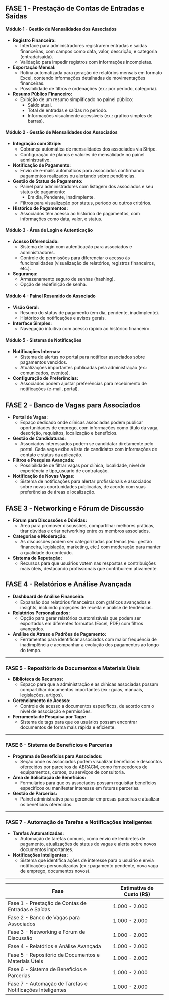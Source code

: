 ## **FASE 1 - Prestação de Contas de Entradas e Saídas**

#### **Módulo 1 - Gestão de Mensalidades dos Associados**

- **Registro Financeiro:**
  - Interface para administradores registrarem entradas e saídas financeiras, com campos como data, valor, descrição, e categoria (entrada/saída).
  - Validação para impedir registros com informações incompletas.
- **Exportação Mensal:**
  - Rotina automatizada para geração de relatórios mensais em formato Excel, contendo informações detalhadas de movimentações financeiras.
  - Possibilidade de filtros e ordenações (ex.: por período, categoria).
- **Resumo Público Financeiro:**
  - Exibição de um resumo simplificado no painel público:
    - Saldo atual.
    - Total de entradas e saídas no período.
    - Informações visualmente acessíveis (ex.: gráfico simples de barras).

#### **Módulo 2 - Gestão de Mensalidades dos Associados**

- **Integração com Stripe:**
  - Cobrança automática de mensalidades dos associados via Stripe.
  - Configuração de planos e valores de mensalidade no painel administrativo.
- **Notificação de Pagamento:**
  - Envio de e-mails automáticos para associados confirmando pagamentos realizados ou alertando sobre pendências.
- **Gestão de Status de Pagamento:**
  - Painel para administradores com listagem dos associados e seu status de pagamento:
    - Em dia, Pendente, Inadimplente.
  - Filtros para visualização por status, período ou outros critérios.
- **Histórico de Pagamentos:**
  - Associados têm acesso ao histórico de pagamentos, com informações como data, valor, e status.

#### **Módulo 3 - Área de Login e Autenticação**

- **Acesso Diferenciado:**
  - Sistema de login com autenticação para associados e administradores.
  - Controle de permissões para diferenciar o acesso às funcionalidades (visualização de relatórios, registros financeiros, etc.).
- **Segurança:**
  - Armazenamento seguro de senhas (hashing).
  - Opção de redefinição de senha.

#### **Módulo 4 - Painel Resumido do Associado**

- **Visão Geral:**
  - Resumo do status de pagamento (em dia, pendente, inadimplente).
  - Histórico de notificações e avisos gerais.
- **Interface Simples:**
  - Navegação intuitiva com acesso rápido ao histórico financeiro.

#### **Módulo 5 - Sistema de Notificações**

- **Notificações Internas:**
  - Sistema de alertas no portal para notificar associados sobre pagamentos vencidos.
  - Atualizações importantes publicadas pela administração (ex.: comunicados, eventos).
- **Configuração de Preferências:**
  - Associados podem ajustar preferências para recebimento de notificações (e-mail, portal).

## **FASE 2 - Banco de Vagas para Associados**

- **Portal de Vagas:**
  - Espaço dedicado onde clínicas associadas podem publicar oportunidades de emprego, com informações como título da vaga, descrição, requisitos, localização e benefícios.
- **Gestão de Candidaturas:**
  - Associados interessados podem se candidatar diretamente pelo portal. Cada vaga exibe a lista de candidatos com informações de contato e status da aplicação.
- **Filtros e Pesquisa Avançada:**
  - Possibilidade de filtrar vagas por clínica, localidade, nível de experiência e tipo_usuario de contratação.
- **Notificação de Novas Vagas:**
  - Sistema de notificações para alertar profissionais e associados sobre novas oportunidades publicadas, de acordo com suas preferências de áreas e localização.

## **FASE 3 - Networking e Fórum de Discussão**

- **Fórum para Discussões e Dúvidas:**
  - Área para promover discussões, compartilhar melhores práticas, tirar dúvidas e criar networking entre os membros associados.
- **Categorias e Moderação:**
  - As discussões podem ser categorizadas por temas (ex.: gestão financeira, legislação, marketing, etc.) com moderação para manter a qualidade do conteúdo.
- **Sistema de Reputação:**
  - Recursos para que usuários votem nas respostas e contribuições mais úteis, destacando profissionais que contribuírem ativamente.

## **FASE 4 - Relatórios e Análise Avançada**

- **Dashboard de Análise Financeira:**
  - Expansão dos relatórios financeiros com gráficos avançados e insights, incluindo projeções de receita e análise de tendências.
- **Relatórios Personalizados:**
  - Opção para gerar relatórios customizáveis que podem ser exportados em diferentes formatos (Excel, PDF) com filtros avançados.
- **Análise de Atraso e Padrões de Pagamento:**
  - Ferramentas para identificar associados com maior frequência de inadimplência e acompanhar a evolução dos pagamentos ao longo do tempo.

---

### **FASE 5 - Repositório de Documentos e Materiais Úteis**

- **Biblioteca de Recursos:**
  - Espaço para que a administração e as clínicas associadas possam compartilhar documentos importantes (ex.: guias, manuais, legislações, artigos).
- **Gerenciamento de Acesso:**
  - Controle de acesso a documentos específicos, de acordo com o nível de associação e permissões.
- **Ferramenta de Pesquisa por Tags:**
  - Sistema de tags para que os usuários possam encontrar documentos de forma mais rápida e eficiente.

---

### **FASE 6 - Sistema de Benefícios e Parcerias**

- **Programa de Benefícios para Associados:**
  - Seção onde os associados podem visualizar benefícios e descontos oferecidos por parceiros da ABRACM, como fornecedores de equipamentos, cursos, ou serviços de consultoria.
- **Área de Solicitação de Benefícios:**
  - Formulários para que os associados possam requisitar benefícios específicos ou manifestar interesse em futuras parcerias.
- **Gestão de Parcerias:**
  - Painel administrativo para gerenciar empresas parceiras e atualizar os benefícios oferecidos.

---

### **FASE 7 - Automação de Tarefas e Notificações Inteligentes**

- **Tarefas Automatizadas:**
  - Automação de tarefas comuns, como envio de lembretes de pagamento, atualizações de status de vagas e alerta sobre novos documentos importantes.
- **Notificações Inteligentes:**
  - Sistema que identifica ações de interesse para o usuário e envia notificações personalizadas (ex.: pagamento pendente, nova vaga de emprego, documentos novos).

---

| **Fase**                                                | **Estimativa de Custo (R$)** |
| ------------------------------------------------------------- | ---------------------------------- |
| Fase 1 - Prestação de Contas de Entradas e Saídas          | 1.000 - 2.000                      |
| Fase 2 - Banco de Vagas para Associados                       | 1.000 - 2.000                      |
| Fase 3 - Networking e Fórum de Discussão                    | 1.000 - 2.000                      |
| Fase 4 - Relatórios e Análise Avançada                     | 1.000 - 2.000                      |
| Fase 5 - Repositório de Documentos e Materiais Úteis        | 1.000 - 2.000                      |
| Fase 6 - Sistema de Benefícios e Parcerias                   | 1.000 - 2.000                      |
| Fase 7 - Automação de Tarefas e Notificações Inteligentes | 1.000 - 2.000                      |
